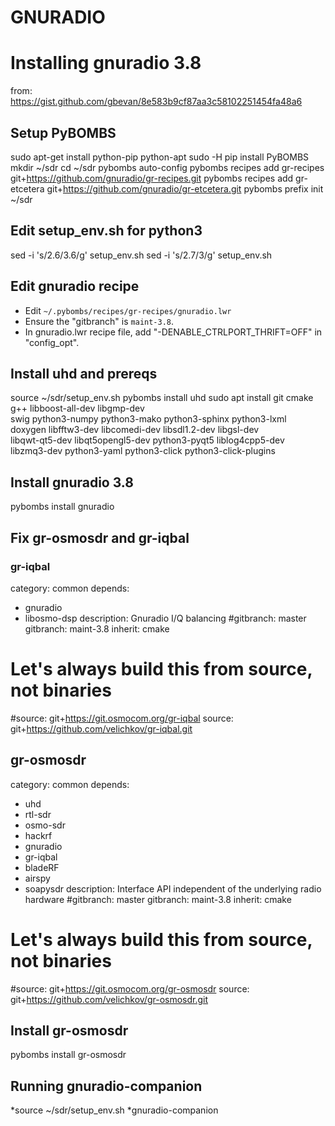 # GNURADIO

# Installing gnuradio 3.8

from: https://gist.github.com/gbevan/8e583b9cf87aa3c58102251454fa48a6

## Setup PyBOMBS

sudo apt-get install python-pip python-apt
sudo -H pip install PyBOMBS
mkdir ~/sdr
cd ~/sdr
pybombs auto-config
pybombs recipes add gr-recipes git+https://github.com/gnuradio/gr-recipes.git
pybombs recipes add gr-etcetera git+https://github.com/gnuradio/gr-etcetera.git
pybombs prefix init ~/sdr


## Edit setup_env.sh for python3

sed -i 's/2\.6/3.6/g' setup_env.sh
sed -i 's/2\.7/3/g' setup_env.sh


## Edit gnuradio recipe
* Edit `~/.pybombs/recipes/gr-recipes/gnuradio.lwr`
* Ensure the "gitbranch" is `maint-3.8`.
* In gnuradio.lwr recipe file, add "-DENABLE_CTRLPORT_THRIFT=OFF" in "config_opt".

## Install uhd and prereqs

source ~/sdr/setup_env.sh
pybombs install uhd
sudo apt install git cmake g++ libboost-all-dev libgmp-dev \
  swig python3-numpy python3-mako python3-sphinx python3-lxml \
  doxygen libfftw3-dev libcomedi-dev libsdl1.2-dev libgsl-dev \
  libqwt-qt5-dev libqt5opengl5-dev python3-pyqt5 liblog4cpp5-dev \
  libzmq3-dev python3-yaml python3-click python3-click-plugins


## Install gnuradio 3.8

pybombs install gnuradio


## Fix gr-osmosdr and gr-iqbal
### gr-iqbal

category: common
depends:
- gnuradio
- libosmo-dsp
description: Gnuradio I/Q balancing
#gitbranch: master
gitbranch: maint-3.8
inherit: cmake
# Let's always build this from source, not binaries
#source: git+https://git.osmocom.org/gr-iqbal
source: git+https://github.com/velichkov/gr-iqbal.git


## gr-osmosdr

category: common
depends:
- uhd
- rtl-sdr
- osmo-sdr
- hackrf
- gnuradio
- gr-iqbal
- bladeRF
- airspy
- soapysdr
description: Interface API independent of the underlying radio hardware
#gitbranch: master
gitbranch: maint-3.8
inherit: cmake
# Let's always build this from source, not binaries
#source: git+https://git.osmocom.org/gr-osmosdr
source: git+https://github.com/velichkov/gr-osmosdr.git


## Install gr-osmosdr

pybombs install gr-osmosdr


## Running gnuradio-companion

*source ~/sdr/setup_env.sh
*gnuradio-companion



